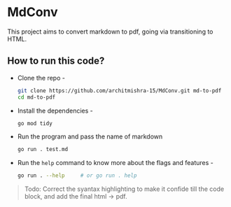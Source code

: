 # MdConv

This project aims to convert markdown to pdf, going via transitioning to HTML.

## How to run this code?

- Clone the repo -
    ```bash
    git clone https://github.com/architmishra-15/MdConv.git md-to-pdf
    cd md-to-pdf
    ```

- Install the dependencies -
    ```bash
    go mod tidy
    ```

- Run the program and pass the name of markdown
    ```bash
    go run . test.md
    ```
- Run the `help` command to know more about the flags and features -
    ```bash
    go run . --help     # or go run . help

    ```

> Todo: Correct the syantax highlighting to make it confide till the code block, and add the final html -> pdf.
